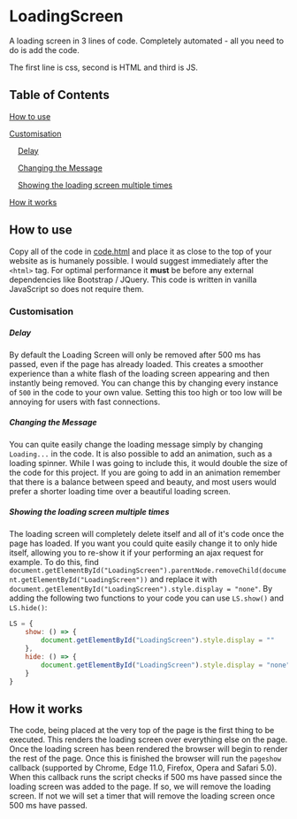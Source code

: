 # LoadingScreen

A loading screen in 3 lines of code. Completely automated - all you need to do is add the code.

The first line is css, second is HTML and third is JS.

## Table of Contents

[How to use](#how-to-use)

[Customisation](#customisation)

&nbsp;&nbsp;&nbsp;&nbsp;[Delay](#delay)

&nbsp;&nbsp;&nbsp;&nbsp;[Changing the Message](#changing-the-message)

&nbsp;&nbsp;&nbsp;&nbsp;[Showing the loading screen multiple times](#showing-the-loading-screen-multiple-times)

[How it works](#how-it-works)

## How to use

Copy all of the code in [code.html](https://raw.githubusercontent.com/cyruscook/LoadingScreen/master/code.html) and place it as close to the top of your website as is humanely possible. I would suggest immediately after the `<html>` tag. For optimal performance it **must** be before any external dependencies like Bootstrap / JQuery. This code is written in vanilla JavaScript so does not require them.

### Customisation

##### Delay

By default the Loading Screen will only be removed after 500 ms has passed, even if the page has already loaded. This creates a smoother experience than a white flash of the loading screen appearing and then instantly being removed. You can change this by changing every instance of `500` in the code to your own value. Setting this too high or too low will be annoying for users with fast connections.

##### Changing the Message

You can quite easily change the loading message simply by changing `Loading...` in the code. It is also possible to add an animation, such as a loading spinner. While I was going to include this, it would double the size of the code for this project. If you are going to add in an animation remember that there is a balance between speed and beauty, and most users would prefer a shorter loading time over a beautiful loading screen.

##### Showing the loading screen multiple times

The loading screen will completely delete itself and all of it's code once the page has loaded. If you want you could quite easily change it to only hide itself, allowing you to re-show it if your performing an ajax request for example.
To do this, find `document.getElementById("LoadingScreen").parentNode.removeChild(document.getElementById("LoadingScreen"))` and replace it with `document.getElementById("LoadingScreen").style.display = "none"`.
By adding the following two functions to your code you can use `LS.show()` and `LS.hide()`:
```javascript
LS = {
	show: () => {
		document.getElementById("LoadingScreen").style.display = ""
	},
	hide: () => {
		document.getElementById("LoadingScreen").style.display = "none"
	}
}
```

## How it works

The code, being placed at the very top of the page is the first thing to be executed. This renders the loading screen over everything else on the page. Once the loading screen has been rendered the browser will begin to render the rest of the page. 
Once this is finished the browser will run the `pageshow` callback (supported by Chrome, Edge 11.0, Firefox, Opera and Safari 5.0). 
When this callback runs the script checks if 500 ms have passed since the loading screen was added to the page. If so, we will remove the loading screen. If not we will set a timer that will remove the loading screen once 500 ms have passed.